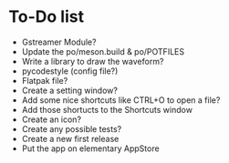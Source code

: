 # To-Do list

- Gstreamer Module?
- Update the po/meson.build & po/POTFILES
- Write a library to draw the waveform?
- pycodestyle (config file?)
- Flatpak file?
- Create a setting window?
- Add some nice shortcuts like CTRL+O to open a file?
- Add those shortucts to the Shortcuts window
- Create an icon?
- Create any possible tests?
- Create a new first release
- Put the app on elementary AppStore

